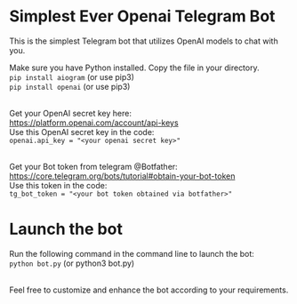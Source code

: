# Simplest Ever Openai Telegram Bot

This is the simplest Telegram bot that utilizes OpenAI models to chat with you.

Make sure you have Python installed. Copy the file in your directory.
<br>`pip install aiogram` (or use pip3)
<br>`pip install openai` (or use pip3)
<br>

<br>Get your OpenAI secret key here:
<br>https://platform.openai.com/account/api-keys
<br>Use this OpenAI secret key in the code:
<br>`openai.api_key = "<your openai secret key>"`


<br>Get your Bot token from telegram @Botfather:
<br>https://core.telegram.org/bots/tutorial#obtain-your-bot-token
<br>Use this token in the code:
<br>`tg_bot_token = "<your bot token obtained via botfather>"`


# Launch the bot
Run the following command in the command line to launch the bot:
<br>`python bot.py` (or python3 bot.py)

<br>Feel free to customize and enhance the bot according to your requirements.


